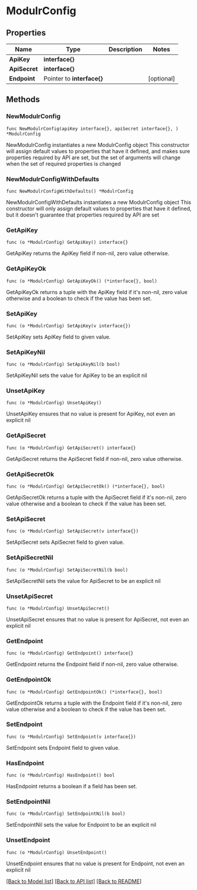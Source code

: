# ModulrConfig

## Properties

Name | Type | Description | Notes
------------ | ------------- | ------------- | -------------
**ApiKey** | **interface{}** |  |
**ApiSecret** | **interface{}** |  |
**Endpoint** | Pointer to **interface{}** |  | [optional]

## Methods

### NewModulrConfig

`func NewModulrConfig(apiKey interface{}, apiSecret interface{}, ) *ModulrConfig`

NewModulrConfig instantiates a new ModulrConfig object
This constructor will assign default values to properties that have it defined,
and makes sure properties required by API are set, but the set of arguments
will change when the set of required properties is changed

### NewModulrConfigWithDefaults

`func NewModulrConfigWithDefaults() *ModulrConfig`

NewModulrConfigWithDefaults instantiates a new ModulrConfig object
This constructor will only assign default values to properties that have it defined,
but it doesn't guarantee that properties required by API are set

### GetApiKey

`func (o *ModulrConfig) GetApiKey() interface{}`

GetApiKey returns the ApiKey field if non-nil, zero value otherwise.

### GetApiKeyOk

`func (o *ModulrConfig) GetApiKeyOk() (*interface{}, bool)`

GetApiKeyOk returns a tuple with the ApiKey field if it's non-nil, zero value otherwise
and a boolean to check if the value has been set.

### SetApiKey

`func (o *ModulrConfig) SetApiKey(v interface{})`

SetApiKey sets ApiKey field to given value.


### SetApiKeyNil

`func (o *ModulrConfig) SetApiKeyNil(b bool)`

 SetApiKeyNil sets the value for ApiKey to be an explicit nil

### UnsetApiKey
`func (o *ModulrConfig) UnsetApiKey()`

UnsetApiKey ensures that no value is present for ApiKey, not even an explicit nil
### GetApiSecret

`func (o *ModulrConfig) GetApiSecret() interface{}`

GetApiSecret returns the ApiSecret field if non-nil, zero value otherwise.

### GetApiSecretOk

`func (o *ModulrConfig) GetApiSecretOk() (*interface{}, bool)`

GetApiSecretOk returns a tuple with the ApiSecret field if it's non-nil, zero value otherwise
and a boolean to check if the value has been set.

### SetApiSecret

`func (o *ModulrConfig) SetApiSecret(v interface{})`

SetApiSecret sets ApiSecret field to given value.


### SetApiSecretNil

`func (o *ModulrConfig) SetApiSecretNil(b bool)`

 SetApiSecretNil sets the value for ApiSecret to be an explicit nil

### UnsetApiSecret
`func (o *ModulrConfig) UnsetApiSecret()`

UnsetApiSecret ensures that no value is present for ApiSecret, not even an explicit nil
### GetEndpoint

`func (o *ModulrConfig) GetEndpoint() interface{}`

GetEndpoint returns the Endpoint field if non-nil, zero value otherwise.

### GetEndpointOk

`func (o *ModulrConfig) GetEndpointOk() (*interface{}, bool)`

GetEndpointOk returns a tuple with the Endpoint field if it's non-nil, zero value otherwise
and a boolean to check if the value has been set.

### SetEndpoint

`func (o *ModulrConfig) SetEndpoint(v interface{})`

SetEndpoint sets Endpoint field to given value.

### HasEndpoint

`func (o *ModulrConfig) HasEndpoint() bool`

HasEndpoint returns a boolean if a field has been set.

### SetEndpointNil

`func (o *ModulrConfig) SetEndpointNil(b bool)`

 SetEndpointNil sets the value for Endpoint to be an explicit nil

### UnsetEndpoint
`func (o *ModulrConfig) UnsetEndpoint()`

UnsetEndpoint ensures that no value is present for Endpoint, not even an explicit nil

[[Back to Model list]](../README.md#documentation-for-models) [[Back to API list]](../README.md#documentation-for-api-endpoints) [[Back to README]](../README.md)
